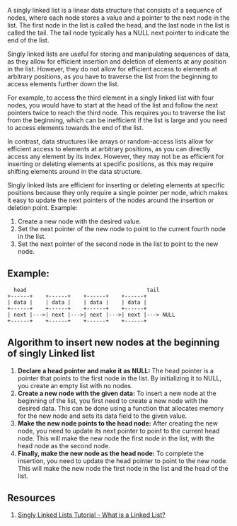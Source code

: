 A singly linked list is a linear data structure that consists of a sequence of
nodes, where each node stores a value and a pointer to the next node in the
list. The first node in the list is called the head, and the last node in the
list is called the tail. The tail node typically has a NULL next pointer to
indicate the end of the list.

Singly linked lists are useful for storing and manipulating sequences of data,
as they allow for efficient insertion and deletion of elements at any position
in the list. However, they do not allow for efficient access to elements at
arbitrary positions, as you have to traverse the list from the beginning to
access elements further down the list.

For example, to access the third element in a singly linked list with four
nodes, you would have to start at the head of the list and follow the next
pointers twice to reach the third node. This requires you to traverse the list
from the beginning, which can be inefficient if the list is large and you need
to access elements towards the end of the list.

In contrast, data structures like arrays or random-access lists allow for
efficient access to elements at arbitrary positions, as you can directly access
any element by its index. However, they may not be as efficient for inserting or
deleting elements at specific positions, as this may require shifting elements
around in the data structure.

Singly linked lists are efficient for inserting or deleting elements at specific
positions because they only require a single pointer per node, which makes it
easy to update the next pointers of the nodes around the insertion or deletion
point. Example:

1. Create a new node with the desired value.
2. Set the next pointer of the new node to point to the current fourth node in
   the list.
3. Set the next pointer of the second node in the list to point to the new node.

## Example:

```
  head                                      tail
+------+    +------+    +------+    +------+
| data |    | data |    | data |    | data |
+------+    +------+    +------+    +------+
| next |--->| next |--->| next |--->| next |---> NULL
+------+    +------+    +------+    +------+
```

## Algorithm to insert new nodes at the beginning of singly Linked list

1. **Declare a head pointer and make it as NULL:** The head pointer is a pointer
   that points to the first node in the list. By initializing it to NULL, you
   create an empty list with no nodes.
2. **Create a new node with the given data:** To insert a new node at the
   beginning of the list, you first need to create a new node with the desired
   data. This can be done using a function that allocates memory for the new
   node and sets its data field to the given value.
3. **Make the new node points to the head node:** After creating the new node,
   you need to update its next pointer to point to the current head node. This
   will make the new node the first node in the list, with the head node as the
   second node.
4. **Finally, make the new node as the head node:** To complete the insertion,
   you need to update the head pointer to point to the new node. This will make
   the new node the first node in the list and the head of the list.

## Resources

1. [Singly Linked Lists Tutorial - What is a Linked List?](https://youtu.be/HB7TcYklBHY)
